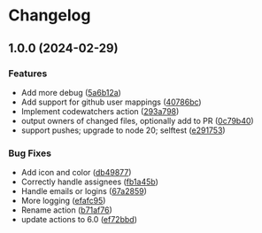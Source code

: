 # Changelog

## 1.0.0 (2024-02-29)


### Features

* Add more debug ([5a6b12a](https://github.com/mavtek/codewatchers/commit/5a6b12a940b092c1eea244bfb8b9c23740289f97))
* Add support for github user mappings ([40786bc](https://github.com/mavtek/codewatchers/commit/40786bc07aba71b91de317c5e6c48f078344bc28))
* Implement codewatchers action ([293a798](https://github.com/mavtek/codewatchers/commit/293a7981b5d800203681349023533f767cbd0934))
* output owners of changed files, optionally add to PR ([0c79b40](https://github.com/mavtek/codewatchers/commit/0c79b40c90230eb61258c8ae153d624ac1f34ed3))
* support pushes; upgrade to node 20; selftest ([e291753](https://github.com/mavtek/codewatchers/commit/e291753475bbaeed9777764d2e59f9a0e5a4ddcc))


### Bug Fixes

* Add icon and color ([db49877](https://github.com/mavtek/codewatchers/commit/db49877f9147f80282b4cd051c5d22979f42adc7))
* Correctly handle assignees ([fb1a45b](https://github.com/mavtek/codewatchers/commit/fb1a45b5ec378a7f8db922fb9c812a0fd8191880))
* Handle emails or logins ([67a2859](https://github.com/mavtek/codewatchers/commit/67a285975c476194383f041b04c99d62b4aef802))
* More logging ([efafc95](https://github.com/mavtek/codewatchers/commit/efafc9520236fdc091affa3f267fa5ed7504d06c))
* Rename action ([b71af76](https://github.com/mavtek/codewatchers/commit/b71af762de40e833a6a863344d684074f0624fa4))
* update actions to 6.0 ([ef72bbd](https://github.com/mavtek/codewatchers/commit/ef72bbd96a9d423bad7483a05703b94f6c7b7f68))
